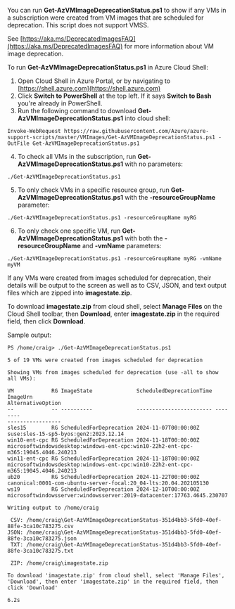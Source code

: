 You can run **Get-AzVMImageDeprecationStatus.ps1** to show if any VMs in a subscription were created from VM images that are scheduled for deprecation. This script does not support VMSS.

See [https://aka.ms/DeprecatedImagesFAQ](https://aka.ms/DeprecatedImagesFAQ) for more information about VM image deprecation.

To run **Get-AzVMImageDeprecationStatus.ps1** in Azure Cloud Shell:

1. Open Cloud Shell in Azure Portal, or by navigating to [https://shell.azure.com](https://shell.azure.com)
2. Click **Switch to PowerShell** at the top left. If it says **Switch to Bash** you're already in PowerShell.
3. Run the following command to download **Get-AzVMImageDeprecationStatus.ps1** into cloud shell:
```
Invoke-WebRequest https://raw.githubusercontent.com/Azure/azure-support-scripts/master/VMImages/Get-AzVMImageDeprecationStatus.ps1 -OutFile Get-AzVMImageDeprecationStatus.ps1
```
4. To check all VMs in the subscription, run **Get-AzVMImageDeprecationStatus.ps1** with no parameters:
```
./Get-AzVMImageDeprecationStatus.ps1
```
5. To only check VMs in a specific resource group, run **Get-AzVMImageDeprecationStatus.ps1** with the **-resourceGroupName** parameter:
```
./Get-AzVMImageDeprecationStatus.ps1 -resourceGroupName myRG
```
6. To only check one specific VM, run **Get-AzVMImageDeprecationStatus.ps1** with both the **-resourceGroupName** and **-vmName** parameters:
```
./Get-AzVMImageDeprecationStatus.ps1 -resourceGroupName myRG -vmName myVM
```

If any VMs were created from images scheduled for deprecation, their details will be output to the screen as well as to CSV, JSON, and text output files which are zipped into **imagestate.zip**.

To download **imagestate.zip** from cloud shell, select **Manage Files** on the Cloud Shell toolbar, then **Download**, enter **imagestate.zip** in the required field, then click **Download**.

Sample output:

```
PS /home/craig> ./Get-AzVMImageDeprecationStatus.ps1

5 of 19 VMs were created from images scheduled for deprecation

Showing VMs from images scheduled for deprecation (use -all to show all VMs):

VM            RG ImageState              ScheduledDeprecationTime ImageUrn                                                                          AlternativeOption
--            -- ----------              ------------------------ --------                                                                          -----------------
sles15        RG ScheduledForDeprecation 2024-11-07T00:00:00Z     suse:sles-15-sp5-byos:gen2:2023.12.14
win10-ent-cpc RG ScheduledForDeprecation 2024-11-18T00:00:00Z     microsoftwindowsdesktop:windows-ent-cpc:win10-22h2-ent-cpc-m365:19045.4046.240213
win11-ent-cpc RG ScheduledForDeprecation 2024-11-18T00:00:00Z     microsoftwindowsdesktop:windows-ent-cpc:win10-22h2-ent-cpc-m365:19045.4046.240213
ub20          RG ScheduledForDeprecation 2024-11-22T00:00:00Z     canonical:0001-com-ubuntu-server-focal:20_04-lts:20.04.202105130
ws19          RG ScheduledForDeprecation 2024-12-10T00:00:00Z     microsoftwindowsserver:windowsserver:2019-datacenter:17763.4645.230707

Writing output to /home/craig

 CSV: /home/craig\Get-AzVMImageDeprecationStatus-351d4bb3-5fd0-40ef-88fe-3ca10c783275.csv
JSON: /home/craig\Get-AzVMImageDeprecationStatus-351d4bb3-5fd0-40ef-88fe-3ca10c783275.json
 TXT: /home/craig\Get-AzVMImageDeprecationStatus-351d4bb3-5fd0-40ef-88fe-3ca10c783275.txt

 ZIP: /home/craig\imagestate.zip

To download 'imagestate.zip' from cloud shell, select 'Manage Files', 'Download', then enter 'imagestate.zip' in the required field, then click 'Download'

6.2s
```